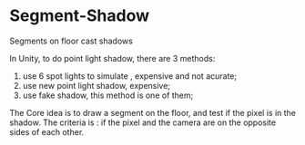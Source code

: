 # Segment-Shadow
Segments on floor cast shadows

In Unity, to do point light shadow, there are 3 methods:
1. use 6 spot lights to simulate , expensive and not acurate;
2. use new point light shadow, expensive;
3. use fake shadow, this method is one of them;

The Core idea is to draw a segment on the floor, and test if the pixel is in the shadow.
The criteria is : if the pixel and the camera are on the opposite sides of each other.
